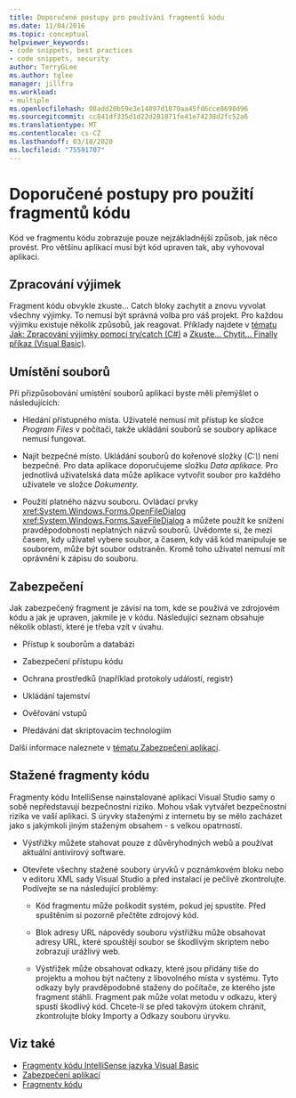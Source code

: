 ```yaml
---
title: Doporučené postupy pro používání fragmentů kódu
ms.date: 11/04/2016
ms.topic: conceptual
helpviewer_keywords:
- code snippets, best practices
- code snippets, security
author: TerryGLee
ms.author: tglee
manager: jillfra
ms.workload:
- multiple
ms.openlocfilehash: 08add20b59e3e14897d1870aa45fd6cce8698d96
ms.sourcegitcommit: cc841df335d1d22d281871fe41e74238d2fc52a6
ms.translationtype: MT
ms.contentlocale: cs-CZ
ms.lasthandoff: 03/18/2020
ms.locfileid: "75591707"
---
```

# <a name="best-practices-for-using-code-snippets"></a>Doporučené postupy pro použití fragmentů kódu

Kód ve fragmentu kódu zobrazuje pouze nejzákladnější způsob, jak něco provést. Pro většinu aplikací musí být kód upraven tak, aby vyhovoval aplikaci.

## <a name="handling-exceptions"></a>Zpracování výjimek

Fragment kódu obvykle zkuste... Catch bloky zachytit a znovu vyvolat všechny výjimky. To nemusí být správná volba pro váš projekt. Pro každou výjimku existuje několik způsobů, jak reagovat. Příklady najdete v [tématu Jak: Zpracování výjimky pomocí try/catch (C#)](/dotnet/csharp/programming-guide/exceptions/how-to-handle-an-exception-using-try-catch) a [Zkuste... Chytit... Finally příkaz (Visual Basic)](/dotnet/visual-basic/language-reference/statements/try-catch-finally-statement).

## <a name="file-locations"></a>Umístění souborů

Při přizpůsobování umístění souborů aplikaci byste měli přemýšlet o následujících:

- Hledání přístupného místa. Uživatelé nemusí mít přístup ke složce *Program Files* v počítači, takže ukládání souborů se soubory aplikace nemusí fungovat.

- Najít bezpečné místo. Ukládání souborů do kořenové složky (*C:\\*) není bezpečné. Pro data aplikace doporučujeme složku *Data aplikace.* Pro jednotlivá uživatelská data může aplikace vytvořit soubor pro každého uživatele ve složce *Dokumenty.*

- Použití platného názvu souboru. Ovládací prvky <xref:System.Windows.Forms.OpenFileDialog> <xref:System.Windows.Forms.SaveFileDialog> a můžete použít ke snížení pravděpodobnosti neplatných názvů souborů. Uvědomte si, že mezi časem, kdy uživatel vybere soubor, a časem, kdy váš kód manipuluje se souborem, může být soubor odstraněn. Kromě toho uživatel nemusí mít oprávnění k zápisu do souboru.

## <a name="security"></a>Zabezpečení

Jak zabezpečený fragment je závisí na tom, kde se používá ve zdrojovém kódu a jak je upraven, jakmile je v kódu. Následující seznam obsahuje několik oblastí, které je třeba vzít v úvahu.

- Přístup k souborům a databázi

- Zabezpečení přístupu kódu

- Ochrana prostředků (například protokoly událostí, registr)

- Ukládání tajemství

- Ověřování vstupů

- Předávání dat skriptovacím technologiím

Další informace naleznete v [tématu Zabezpečení aplikací](../ide/securing-applications.md).

## <a name="downloaded-code-snippets"></a>Stažené fragmenty kódu

Fragmenty kódu IntelliSense nainstalované aplikací Visual Studio samy o sobě nepředstavují bezpečnostní riziko. Mohou však vytvářet bezpečnostní rizika ve vaší aplikaci. S úryvky staženými z internetu by se mělo zacházet jako s jakýmkoli jiným staženým obsahem - s velkou opatrností.

- Výstřižky můžete stahovat pouze z důvěryhodných webů a používat aktuální antivirový software.

- Otevřete všechny stažené soubory úryvků v poznámkovém bloku nebo v editoru XML sady Visual Studio a před instalací je pečlivě zkontrolujte. Podívejte se na následující problémy:

  - Kód fragmentu může poškodit systém, pokud jej spustíte. Před spuštěním si pozorně přečtěte zdrojový kód.

  - Blok adresy URL nápovědy souboru výstřižku může obsahovat adresy URL, které spouštějí soubor se škodlivým skriptem nebo zobrazují urážlivý web.

  - Výstřižek může obsahovat odkazy, které jsou přidány tiše do projektu a mohou být načteny z libovolného místa v systému. Tyto odkazy byly pravděpodobně staženy do počítače, ze kterého jste fragment stáhli. Fragment pak může volat metodu v odkazu, který spustí škodlivý kód. Chcete-li se před takovým útokem chránit, zkontrolujte bloky Importy a Odkazy souboru úryvku.

## <a name="see-also"></a>Viz také

- [Fragmenty kódu IntelliSense jazyka Visual Basic](/dotnet/visual-basic/developing-apps/using-ide/intellisense-code-snippets)
- [Zabezpečení aplikací](../ide/securing-applications.md)
- [Fragmenty kódu](../ide/code-snippets.md)
